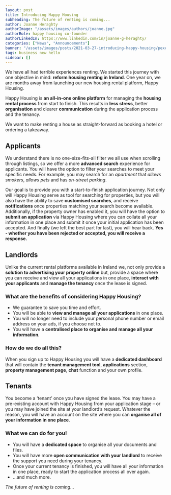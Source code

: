 ```yaml
---
layout: post
title: Introducing Happy Housing
subheading: The future of renting is coming...
author: Joanne Heraghty
authorImage: "/assets/images/authors/joanne.jpg" 
authorRole: happy housing co-founder
authorLinkedIn: https://www.linkedin.com/in/joanne-g-heraghty/
categories: ["News", "Announcements"]
banner: "/assets/images/posts/2021-03-27-introducing-happy-housing/pexels-fauxels-3182784.jpg"
tags: business new hello
sidebar: []
---
```


We have all had terrible experiences renting. We started this journey with one objective in mind: **reform housing renting in Ireland**. One year on, we are months away from launching our new housing rental platform, Happy Housing.

Happy Housing is **an all-in-one online platform** for managing the **housing rental process** from start to finish. This results in **less stress**, better **organisation** and clearer **communication** during the application process and the tenancy. 

We want to make renting a house as straight-forward as booking a hotel or ordering a takeaway. 

## Applicants

We understand there is no one-size-fits-all filter we all use when scrolling through listings, so we offer a more **advanced search** experience for applicants. You will have the option to filter your searches to meet your specific needs. For example, you may search for an *apartment* that *allows smokers*, *allows pets* and has *on-street parking*.

Our goal is to provide you with a start-to-finish application journey. Not only will Happy Housing serve as tool for searching for properties, but you will also have the ability to save **customised searches**, and receive **notifications** once properties matching your search become available. Additionally, if the property owner has enabled it, you will have the option to **submit an application** via Happy Housing where you can collate all your information in one place and submit it once your initial application has been accepted. And finally (we left the best part for last), you will hear back. **Yes - whether you have been rejected or accepted, you will receive a response.** 

## Landlords

Unlike the current rental platforms available in Ireland we, not only provide a **solution to advertising your property online** but, provide a space where you can receive and view all your applications in one place, **interact with your applicants** and **manage the tenancy** once the lease is signed.

### What are the benefits of considering Happy Housing?
- We guarantee to save you time and effort.
- You will be able to **view and manage all your applications** in one place.
- You will no longer need to include your personal phone number or email address on your ads, if you choose not to.
- You will have a **centralised place to organise and manage all your information**.

### How do we do all this?
When you sign up to Happy Housing you will have a **dedicated dashboard** that will contain the **tenant management tool**, **applications** section, **property management page**, **chat** function and your own profile.

## Tenants 

You become a ‘tenant’ once you have signed the lease. 
You may have a pre-existing account with Happy Housing from your application stage – or you may have joined the site at your landlord’s request. Whatever the reason, you will have an account on the site where you can **organise all of your information in one place**. 
### What we can do for you!
- You will have a **dedicated space** to organise all your documents and files.
- You will have more **open communication with your landlord** to receive the support you need during your tenancy.
- Once your current tenancy is finished, you will have all your information in one place, ready to start the application process all over again.
- …and much more.

*The future of renting is coming…*


